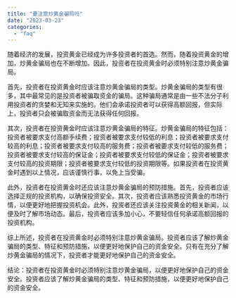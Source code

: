 ```yaml
---
title: "要注意炒黄金骗局吗"
date: "2023-03-23"
categories: 
  - "faq"
---
```


随着经济的发展，投资黄金已经成为许多投资者的首选。然而，随着投资黄金的增加，炒黄金骗局也在不断增加。因此，投资者在投资黄金时必须特别注意炒黄金骗局。

首先，投资者在投资黄金时应该注意炒黄金骗局的类型。炒黄金骗局的类型有很多，其中最常见的是投资者被骗取资金的骗局。这种骗局通常是由一些不法分子利用投资者的贪婪和无知来实施的。他们会承诺投资者可以获得高额回报，但实际上，投资者只会被骗取资金而无法获得任何回报。

其次，投资者在投资黄金时应该注意炒黄金骗局的特征。炒黄金骗局的特征包括：投资者被要求支付高额手续费；投资者被要求支付较低的利息；投资者被要求支付较高的利息；投资者被要求支付较高的服务费；投资者被要求支付较低的服务费；投资者被要求支付较高的保证金；投资者被要求支付较低的保证金；投资者被要求支付较高的投资期限；投资者被要求支付较低的投资期限等。如果投资者在投资黄金时遇到以上情况，应该谨慎行事，以免上当受骗。

此外，投资者在投资黄金时还应该注意炒黄金骗局的预防措施。首先，投资者应该选择正规的投资机构，以确保投资安全。其次，投资者应该熟悉投资黄金的市场行情，以便更好地把握投资机会。此外，投资者还应该关注投资黄金的相关新闻，以便及时了解市场动态。最后，投资者应该多加小心，不要轻信任何承诺高额回报的投资机构。

综上所述，投资者在投资黄金时必须特别注意炒黄金骗局。投资者应该了解炒黄金骗局的类型、特征和预防措施，以便更好地保护自己的资金安全。只有在充分了解炒黄金骗局的情况下，投资者才能更好地保护自己的资金安全。

结论：投资者在投资黄金时必须特别注意炒黄金骗局，以便更好地保护自己的资金安全。投资者应该了解炒黄金骗局的类型、特征和预防措施，以便更好地保护自己的资金安全。
